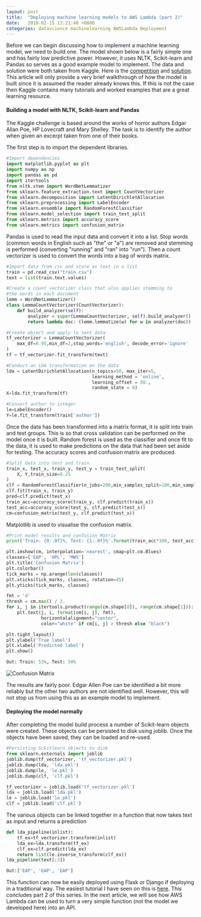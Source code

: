 ```yaml
---
layout: post
title:  "Deploying machine learning models to AWS Lambda (part 2)"
date:   2018-02-15 13:21:40 +0800
categories: datascience machinelearning AWSLambda Deployment
---
```


Before we can begin discussing how to implement a machine learning model, we need to build one. The model shown below is a fairly simple one and has fairly low predictive power. However, it uses NLTK, Scikit-learn and Pandas so serves as a good example model to implement. The data and solution were both taken from Kaggle. Here is the [competition](https://www.kaggle.com/c/spooky-author-identification) and [solution](https://www.kaggle.com/arthurtok/spooky-nlp-and-topic-modelling-tutorial). This article will only provide a very brief walkthrough of how the model is built since it is assumed the reader already knows this. If this is not the case then Kaggle contains many tutorials and worked examples that are a great learning resource.

#### Building a model with NLTK, Scikit-learn and Pandas

The Kaggle challenge is based around the works of horror authors Edgar Allan Poe, HP Lovecraft and Mary Shelley. The task is to identify the author when given an excerpt taken from one of their books.

The first step is to import the dependent libraries.


```python
#Import dependencies
import matplotlib.pyplot as plt
import numpy as np
import pandas as pd
import itertools
from nltk.stem import WordNetLemmatizer
from sklearn.feature_extraction.text import CountVectorizer
from sklearn.decomposition import LatentDirichletAllocation
from sklearn.preprocessing import LabelEncoder
from sklearn.ensemble import RandomForestClassifier
from sklearn.model_selection import train_test_split
from sklearn.metrics import accuracy_score
from sklearn.metrics import confusion_matrix
```

Pandas is used to read the input data and convert it into a list. Stop words (common words in English such as "the" or "a") are removed and stemming is performed (converting "running" and "ran" into "run"). Then a count vectorizer is used to convert the words into a bag of words matrix. 


```python
#Import data from csv and store as text in a list
train = pd.read_csv("train.csv")
text = list(train.text.values)

#Create a count vectorizer class that also applies stemming to 
#the words in each document
lemm = WordNetLemmatizer()
class LemmaCountVectorizer(CountVectorizer):
    def build_analyzer(self):
        analyzer = super(LemmaCountVectorizer, self).build_analyzer()
        return lambda doc: (lemm.lemmatize(w) for w in analyzer(doc))

#Create object and apply to text data
tf_vectorizer = LemmaCountVectorizer(
    max_df=0.95,min_df=2,stop_words='english', decode_error='ignore'
)
tf = tf_vectorizer.fit_transform(text)

#Conduct an LDA transformation on the data
lda = LatentDirichletAllocation(n_topics=50, max_iter=5,
                                learning_method = 'online',
                                learning_offset = 50.,
                                random_state = 0)
X=lda.fit_transform(tf)

#Convert author to integer
le=LabelEncoder()
Y=le.fit_transform(train['author'])
```

Once the data has been transformed into a matrix format, it is split into train and test groups. This is so that cross validation can be performed on the model once it is built. Random forest is used as the classifier and once fit to the data, it is used to make predictions on the data that had been set aside for testing. The accuracy scores and confusion matrix are produced.


```python
#Split data into test and train
train_x, test_x, train_y, test_y = train_test_split(
    X, Y,train_size=0.25
)
clf = RandomForestClassifier(n_jobs=200,min_samples_split=100,min_samples_leaf=100)
clf.fit(train_x, train_y)
pred=clf.predict(test_x)
train_acc=accuracy_score(train_y, clf.predict(train_x))
test_acc=accuracy_score(test_y, clf.predict(test_x))
cm=confusion_matrix(test_y, clf.predict(test_x))
```

Matplotlib is used to visualise the confusion matrix.


```python
#Print model results and confusion Matrix
print('Train: {0:.0f}%, Test: {1:.0f}%'.format(train_acc*100, test_acc*100))

plt.imshow(cm, interpolation='nearest', cmap=plt.cm.Blues)
classes=['EAP', 'HPL', 'MWS']
plt.title('Confusion Matrix')
plt.colorbar()
tick_marks = np.arange(len(classes))
plt.xticks(tick_marks, classes, rotation=45)
plt.yticks(tick_marks, classes)

fmt = 'd'
thresh = cm.max() / 2.
for i, j in itertools.product(range(cm.shape[0]), range(cm.shape[1])):
    plt.text(j, i, format(cm[i, j], fmt),
             horizontalalignment="center",
             color="white" if cm[i, j] > thresh else "black")

plt.tight_layout()
plt.ylabel('True label')
plt.xlabel('Predicted label')
plt.show()

Out: Train: 53%, Test: 50%
```

![Confusion Matrix]({{site.url}}/assets/spooky_cm.png)


The results are fairly poor. Edgar Allen Poe can be identified a bit more reliably but the other two authors are not identified well. However, this will not stop us from using this as an example model to implement.

#### Deploying the model normally

After completing the model build process a number of Scikit-learn objects were created. These objects can be persisted to disk using joblib. Once the objects have been saved, they can be loaded and re-used.


```python
#Persisting Sckitlearn objects to disk
from sklearn.externals import joblib
joblib.dump(tf_vectorizer, 'tf_vectorizer.pkl')
joblib.dump(lda, 'lda.pkl') 
joblib.dump(le, 'le.pkl') 
joblib.dump(clf, 'clf.pkl')

tf_vectorizer = joblib.load('tf_vectorizer.pkl') 
lda = joblib.load('lda.pkl') 
le = joblib.load('le.pkl') 
clf = joblib.load('clf.pkl') 
```

The various objects can be linked together in a function that now takes text as input and returns a prediction


```python
def lda_pipeline(inlist):
    tf_ex=tf_vectorizer.transform(inlist)
    lda_ex=lda.transform(tf_ex)
    clf_ex=clf.predict(lda_ex)
    return list(le.inverse_transform(clf_ex))
lda_pipeline(text[:3])

Out:['EAP', 'EAP', 'EAP']
```

This function can now be easily deployed using Flask or Django if deploying in a traditional way. The easiest tutorial I have seen on this is [here](https://impythonist.wordpress.com/2015/07/12/build-an-api-under-30-lines-of-code-with-python-and-flask/). This concludes part 2 of this series. In the next article, we will see how AWS Lambda can be used to turn a very simple function (not the model we developed here) into an API.
